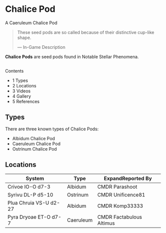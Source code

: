 # Chalice Pod
A Caeruleum Chalice Pod
 		 	 

> 
> 
> These seed pods are so called because of their distinctive cup-like shape.
> 
> 
> — In-Game Description
> 

**Chalice Pods** are seed pods found in Notable Stellar Phenomena.

## 

Contents

- 1 Types
- 2 Locations
- 3 Videos
- 4 Gallery
- 5 References

## Types

There are three known types of Chalice Pods:

- Albidum Chalice Pod
- Caeruleum Chalice Pod
- Ostrinum Chalice Pod

## Locations

| System | Type | ExpandReported By |
| --- | --- | --- |
| Crivoe IO-O d7-3 | Albidum | CMDR Parashoot |
| Syrivu DL-P d5-10 | Ostrinum | CMDR Unificence81 |
| Plua Chruia VS-U d2-27 | Albidum | CMDR Komp33333 |
| Pyra Dryoae ET-O d7-7 | Caeruleum | CMDR Factabulous Altimus |